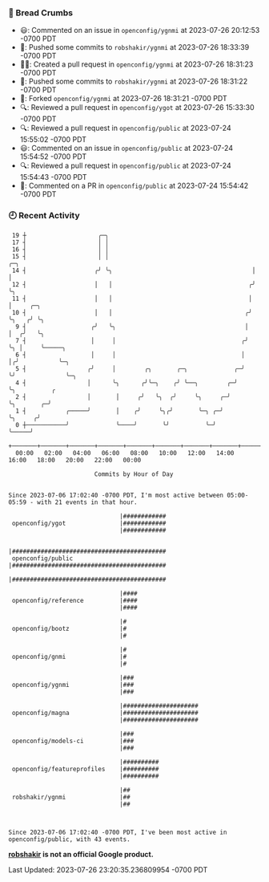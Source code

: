 ### 🍞 Bread Crumbs

 * 😃: Commented on an issue in `openconfig/ygnmi` at 2023-07-26 20:12:53 -0700 PDT
 * 🚢: Pushed some commits to `robshakir/ygnmi` at 2023-07-26 18:33:39 -0700 PDT
 * ✍🏼: Created a pull request in `openconfig/ygnmi` at 2023-07-26 18:31:23 -0700 PDT
 * 🚢: Pushed some commits to `robshakir/ygnmi` at 2023-07-26 18:31:22 -0700 PDT
 * 🍴: Forked `openconfig/ygnmi` at 2023-07-26 18:31:21 -0700 PDT
 * 🔍: Reviewed a pull request in  `openconfig/ygot` at 2023-07-26 15:33:30 -0700 PDT
 * 🔍: Reviewed a pull request in  `openconfig/public` at 2023-07-24 15:55:02 -0700 PDT
 * 😃: Commented on an issue in `openconfig/public` at 2023-07-24 15:54:52 -0700 PDT
 * 🔍: Reviewed a pull request in  `openconfig/public` at 2023-07-24 15:54:43 -0700 PDT
 * 💬: Commented on a PR in  `openconfig/public` at 2023-07-24 15:54:42 -0700 PDT

### 🕘 Recent Activity
```
 19 ┼                    ╭─╮
 17 ┤                    │ │
 16 ┤                    │ │
 15 ┤                    │ │                                        ╭─╮
 14 ┤                   ╭╯ ╰╮                                       │ │
 12 ┤                   │   │                                      ╭╯ ╰╮
 11 ┤                   │   │                                      │   │     ╭─╮
 10 ┤                   │   │                                     ╭╯   ╰╮   ╭╯ ╰╮
  9 ┤                  ╭╯   ╰╮                                    │     │  ╭╯   ╰╮
  7 ┤                  │     │                                   ╭╯     ╰╮ │     ╰─────╮
  6 ┤                  │     │                                   │       │╭╯           ╰─╮
  5 ┤                 ╭╯     │        ╭╮       ╭─╮             ╭─╯       ╰╯              ╰─╮
  4 ┤                 │      ╰╮      ╭╯╰─╮    ╭╯ ╰──╮        ╭─╯                           ╰╮          ╭
  2 ┤                 │       │     ╭╯   ╰╮  ╭╯     ╰╮     ╭─╯                              ╰╮       ╭─╯
  1 ┤           ╭─────╯       │    ╭╯     ╰╮╭╯       ╰─╮ ╭─╯                                 ╰╮     ╭╯
  0 ┼───────────╯             ╰────╯       ╰╯          ╰─╯                                    ╰─────╯
    +───────+───────+───────+───────+───────+───────+───────+───────+───────+───────+───────+───────+────
  00:00   02:00   04:00   06:00   08:00   10:00   12:00   14:00   16:00   18:00   20:00   22:00   00:00   

						Commits by Hour of Day


Since 2023-07-06 17:02:40 -0700 PDT, I'm most active between 05:00-05:59 - with 21 events in that hour.

```



```
                               |############
 openconfig/ygot               |############
                               |############

                               |###########################################
 openconfig/public             |###########################################
                               |###########################################

                               |####
 openconfig/reference          |####
                               |####

                               |#
 openconfig/bootz              |#
                               |#

                               |#
 openconfig/gnmi               |#
                               |#

                               |###
 openconfig/ygnmi              |###
                               |###

                               |#####################
 openconfig/magna              |#####################
                               |#####################

                               |###
 openconfig/models-ci          |###
                               |###

                               |##########
 openconfig/featureprofiles    |##########
                               |##########

                               |##
 robshakir/ygnmi               |##
                               |##



Since 2023-07-06 17:02:40 -0700 PDT, I've been most active in openconfig/public, with 43 events.

```
**[robshakir](mailto:robjs@google.com) is not an official Google product.**  


Last Updated: 2023-07-26 23:20:35.236809954 -0700 PDT
